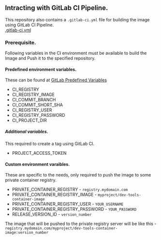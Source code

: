 ## Intracting with GitLab CI Pipeline.
This repository also contains a `.gitlab-ci.yml` file for building the image using GitLab CI Pipeline.  
[.gitlab-ci.yml](https://docs.gitlab.com/ee/ci/yaml/)

### Prerequisite.
Following variables in the CI environment must be available to build the Image and Push it to the specified repository.

#### Predefined environment variables.
These can be found at [GitLab Predefined Variables](https://docs.gitlab.com/ee/ci/variables/predefined_variables.html)

- CI_REGISTRY
- CI_REGISTRY_IMAGE
- CI_COMMIT_BRANCH
- CI_COMMIT_SHORT_SHA
- CI_REGISTRY_USER
- CI_REGISTRY_PASSWORD
- CI_PROJECT_DIR

##### Additional variables.
This required to create a tag using GitLab CI.

- PROJECT_ACCESS_TOKEN

#### Custom environment varaibles.
These are specific to the needs, only required to push the image to some private container registry.

- PRIVATE_CONTAINER_REGISTRY  - `registry.mydomain.com`
- PRIVATE_CONTAINER_REGISTRY_IMAGE - `myproject/dev-tools-container-image`
- PRIVATE_CONTAINER_REGISTRY_USER - `YOUR_USERNAME`
- PRIVATE_CONTAINER_REGISTRY_PASSWORD - `YOUR_PASSWORD`
- RELEASE_VERSION_ID - `version_number`

The image that will be pushed to the private registry server will be like this - `registry.mydomain.com/myproject/dev-tools-container-image:version_number`

